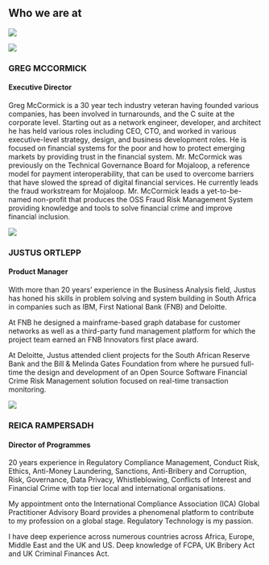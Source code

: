 ## Who we are at

![](/tazama.png)

![](/people/greg.png)

### GREG MCCORMICK

#### Executive Director

Greg McCormick is a 30 year tech industry veteran having founded various companies, has been involved in turnarounds, and the C suite at the corporate level. Starting out as a network engineer, developer, and architect he has held various roles including CEO, CTO, and worked in various executive-level strategy, design, and business development roles. He is focused on financial systems for the poor and how to protect emerging markets by providing trust in the financial system. Mr. McCormick was previously on the Technical Governance Board for Mojaloop, a reference model for payment interoperability, that can be used to overcome barriers that have slowed the spread of digital financial services. He currently leads the fraud workstream for Mojaloop. Mr. McCormick leads a yet-to-be-named non-profit that produces the OSS Fraud Risk Management System providing knowledge and tools to solve financial crime and improve financial inclusion.

![](/people/justus.png)

### JUSTUS ORTLEPP

#### Product Manager

With more than 20 years’ experience in the Business Analysis field, Justus has honed his skills in problem solving and system building in South Africa in companies such as IBM, First National Bank (FNB) and Deloitte.

At FNB he designed a mainframe-based graph database for customer networks as well as a third-party fund management platform for which the project team earned an FNB Innovators first place award.

At Deloitte, Justus attended client projects for the South African Reserve Bank and the Bill & Melinda Gates Foundation from where he pursued full-time the design and development of an Open Source Software Financial Crime Risk Management solution focused on real-time transaction monitoring.

![](/people/reica.png)

### REICA RAMPERSADH

#### Director of Programmes

20 years experience in Regulatory Compliance Management, Conduct Risk, Ethics, Anti-Money Laundering, Sanctions, Anti-Bribery and Corruption, Risk, Governance, Data Privacy, Whistleblowing, Conflicts of Interest and Financial Crime with top tier local and international organisations.

My appointment onto the International Compliance Association (ICA) Global Practitioner Advisory Board provides a phenomenal platform to contribute to my profession on a global stage. Regulatory Technology is my passion.

I have deep experience across numerous countries across Africa, Europe, Middle East and the UK and US. Deep knowledge of FCPA, UK Bribery Act and UK Criminal Finances Act.
